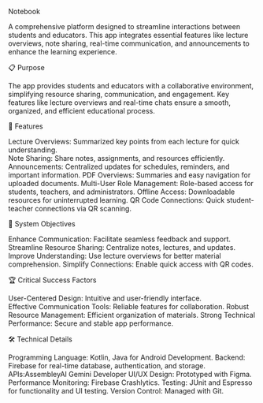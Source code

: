Notebook

A comprehensive platform designed to streamline interactions between students and educators. This app integrates essential features like lecture overviews, note sharing, real-time communication, and announcements to enhance the learning experience.	

📋 Purpose

The app provides students and educators with a collaborative environment, simplifying resource sharing, communication, and engagement. Key features like lecture overviews and real-time chats ensure a smooth, organized, and efficient educational process.

🌟 Features

Lecture Overviews: Summarized key points from each lecture for quick understanding. 	
Note Sharing: Share notes, assignments, and resources efficiently.
Announcements: Centralized updates for schedules, reminders, and important information.
PDF Overviews: Summaries and easy navigation for uploaded documents.
Multi-User Role Management: Role-based access for students, teachers, and administrators.
Offline Access: Downloadable resources for uninterrupted learning.
QR Code Connections: Quick student-teacher connections via QR scanning.

🎯 System Objectives

Enhance Communication: Facilitate seamless feedback and support.
Streamline Resource Sharing: Centralize notes, lectures, and updates.
Improve Understanding: Use lecture overviews for better material comprehension.
Simplify Connections: Enable quick access with QR codes.

🏆 Critical Success Factors

User-Centered Design: Intuitive and user-friendly interface.    
Effective Communication Tools: Reliable features for collaboration.
Robust Resource Management: Efficient organization of materials.
Strong Technical Performance: Secure and stable app performance.

🛠 Technical Details

Programming Language: Kotlin, Java for Android Development.
Backend: Firebase for real-time database, authentication, and storage.
APIs:AssembleyAI
Gemini Developer
UI/UX Design: Prototyped with Figma.
Performance Monitoring: Firebase Crashlytics.
Testing: JUnit and Espresso for functionality and UI testing.
Version Control: Managed with Git.
